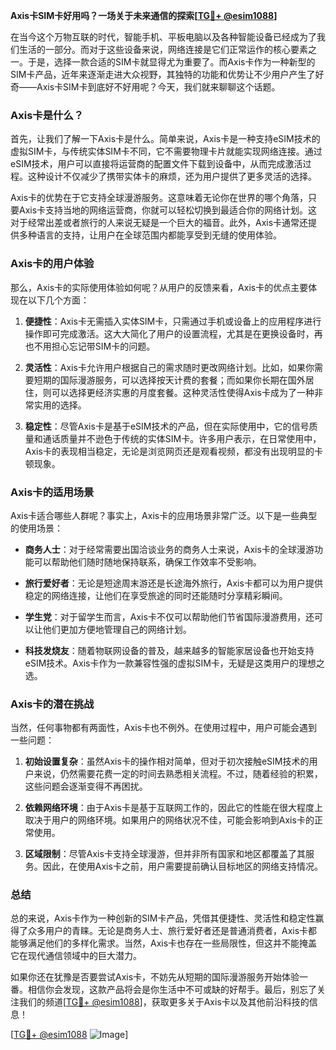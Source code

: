 **Axis卡SIM卡好用吗？一场关于未来通信的探索[[TG💪+ @esim1088](https://t.me/s/esim1088)]**

在当今这个万物互联的时代，智能手机、平板电脑以及各种智能设备已经成为了我们生活的一部分。而对于这些设备来说，网络连接是它们正常运作的核心要素之一。于是，选择一款合适的SIM卡就显得尤为重要了。而Axis卡作为一种新型的SIM卡产品，近年来逐渐走进大众视野，其独特的功能和优势让不少用户产生了好奇——Axis卡SIM卡到底好不好用呢？今天，我们就来聊聊这个话题。

### Axis卡是什么？

首先，让我们了解一下Axis卡是什么。简单来说，Axis卡是一种支持eSIM技术的虚拟SIM卡，与传统实体SIM卡不同，它不需要物理卡片就能实现网络连接。通过eSIM技术，用户可以直接将运营商的配置文件下载到设备中，从而完成激活过程。这种设计不仅减少了携带实体卡的麻烦，还为用户提供了更多灵活的选择。

Axis卡的优势在于它支持全球漫游服务。这意味着无论你在世界的哪个角落，只要Axis卡支持当地的网络运营商，你就可以轻松切换到最适合你的网络计划。这对于经常出差或者旅行的人来说无疑是一个巨大的福音。此外，Axis卡通常还提供多种语言的支持，让用户在全球范围内都能享受到无缝的使用体验。

### Axis卡的用户体验

那么，Axis卡的实际使用体验如何呢？从用户的反馈来看，Axis卡的优点主要体现在以下几个方面：

1. **便捷性**：Axis卡无需插入实体SIM卡，只需通过手机或设备上的应用程序进行操作即可完成激活。这大大简化了用户的设置流程，尤其是在更换设备时，再也不用担心忘记带SIM卡的问题。

2. **灵活性**：Axis卡允许用户根据自己的需求随时更改网络计划。比如，如果你需要短期的国际漫游服务，可以选择按天计费的套餐；而如果你长期在国外居住，则可以选择更经济实惠的月度套餐。这种灵活性使得Axis卡成为了一种非常实用的选择。

3. **稳定性**：尽管Axis卡是基于eSIM技术的产品，但在实际使用中，它的信号质量和通话质量并不逊色于传统的实体SIM卡。许多用户表示，在日常使用中，Axis卡的表现相当稳定，无论是浏览网页还是观看视频，都没有出现明显的卡顿现象。

### Axis卡的适用场景

Axis卡适合哪些人群呢？事实上，Axis卡的应用场景非常广泛。以下是一些典型的使用场景：

- **商务人士**：对于经常需要出国洽谈业务的商务人士来说，Axis卡的全球漫游功能可以帮助他们随时随地保持联系，确保工作效率不受影响。
  
- **旅行爱好者**：无论是短途周末游还是长途海外旅行，Axis卡都可以为用户提供稳定的网络连接，让他们在享受旅途的同时还能随时分享精彩瞬间。

- **学生党**：对于留学生而言，Axis卡不仅可以帮助他们节省国际漫游费用，还可以让他们更加方便地管理自己的网络计划。

- **科技发烧友**：随着物联网设备的普及，越来越多的智能家居设备也开始支持eSIM技术。Axis卡作为一款兼容性强的虚拟SIM卡，无疑是这类用户的理想之选。

### Axis卡的潜在挑战

当然，任何事物都有两面性，Axis卡也不例外。在使用过程中，用户可能会遇到一些问题：

1. **初始设置复杂**：虽然Axis卡的操作相对简单，但对于初次接触eSIM技术的用户来说，仍然需要花费一定的时间去熟悉相关流程。不过，随着经验的积累，这些问题会逐渐变得不再困扰。

2. **依赖网络环境**：由于Axis卡是基于互联网工作的，因此它的性能在很大程度上取决于用户的网络环境。如果用户的网络状况不佳，可能会影响到Axis卡的正常使用。

3. **区域限制**：尽管Axis卡支持全球漫游，但并非所有国家和地区都覆盖了其服务。因此，在使用Axis卡之前，用户需要提前确认目标地区的网络支持情况。

### 总结

总的来说，Axis卡作为一种创新的SIM卡产品，凭借其便捷性、灵活性和稳定性赢得了众多用户的青睐。无论是商务人士、旅行爱好者还是普通消费者，Axis卡都能够满足他们的多样化需求。当然，Axis卡也存在一些局限性，但这并不能掩盖它在现代通信领域中的巨大潜力。

如果你还在犹豫是否要尝试Axis卡，不妨先从短期的国际漫游服务开始体验一番。相信你会发现，这款产品将会是你生活中不可或缺的好帮手。最后，别忘了关注我们的频道[[TG💪+ @esim1088](https://t.me/s/esim1088)]，获取更多关于Axis卡以及其他前沿科技的信息！

[[TG💪+ @esim1088](https://t.me/s/esim1088) ![Image](https://i.postimg.cc/4NQfJmqS/Snipaste-2025-05-13-00-14-12.png)]